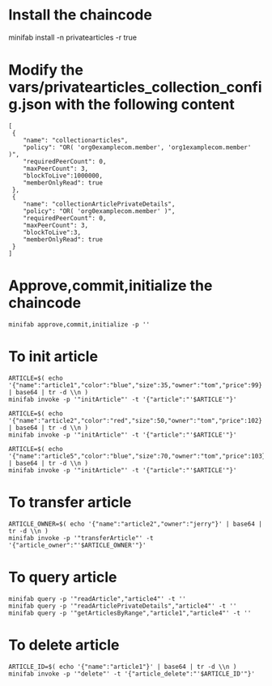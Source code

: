 # Install the chaincode
minifab install -n privatearticles -r true

# Modify the vars/privatearticles_collection_config.json with the following content

```
[
 {
    "name": "collectionarticles",
    "policy": "OR( 'org0examplecom.member', 'org1examplecom.member' )",
    "requiredPeerCount": 0,
    "maxPeerCount": 3,
    "blockToLive":1000000,
    "memberOnlyRead": true
 },
 {
    "name": "collectionArticlePrivateDetails",
    "policy": "OR( 'org0examplecom.member' )",
    "requiredPeerCount": 0,
    "maxPeerCount": 3,
    "blockToLive":3,
    "memberOnlyRead": true
 }
]
```
# Approve,commit,initialize the chaincode
    minifab approve,commit,initialize -p ''

# To init article
    ARTICLE=$( echo '{"name":"article1","color":"blue","size":35,"owner":"tom","price":99}' | base64 | tr -d \\n )
    minifab invoke -p '"initArticle"' -t '{"article":"'$ARTICLE'"}'

    ARTICLE=$( echo '{"name":"article2","color":"red","size":50,"owner":"tom","price":102}' | base64 | tr -d \\n )
    minifab invoke -p '"initArticle"' -t '{"article":"'$ARTICLE'"}'

    ARTICLE=$( echo '{"name":"article5","color":"blue","size":70,"owner":"tom","price":103}' | base64 | tr -d \\n )
    minifab invoke -p '"initArticle"' -t '{"article":"'$ARTICLE'"}'

# To transfer article
    ARTICLE_OWNER=$( echo '{"name":"article2","owner":"jerry"}' | base64 | tr -d \\n )
    minifab invoke -p '"transferArticle"' -t '{"article_owner":"'$ARTICLE_OWNER'"}'

# To query article
    minifab query -p '"readArticle","article4"' -t ''
    minifab query -p '"readArticlePrivateDetails","article4"' -t ''
    minifab query -p '"getArticlesByRange","article1","article4"' -t ''

# To delete article
    ARTICLE_ID=$( echo '{"name":"article1"}' | base64 | tr -d \\n )
    minifab invoke -p '"delete"' -t '{"article_delete":"'$ARTICLE_ID'"}'

